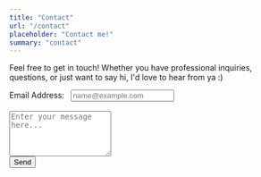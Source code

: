 ```yaml
---
title: "Contact"
url: "/contact"
placeholder: "Contact me!"
summary: "contact"
---
```


Feel free to get in touch! Whether you have professional inquiries, questions, or just want to say hi, I'd love to hear from ya :)

<form
    class="contact-form"
    action="https://formspree.io/f/movapbzn"
    method="POST"
>
    <label class="contact-form">
        Email Address: &nbsp <input 
            type="email" name="email" class="contact-form" id="contact-form-email"
            placeholder="name@example.com">
    </label>
    <label class="contact-form">
        <br><br>
        <textarea name="message" class="contact-form" rows="5"
        placeholder="Enter your message here..."></textarea>
    </label>
    <div id="contact-button-div">
        <button type="submit" class="button" id="contact-button">Send</button>
    </div>
</form>
